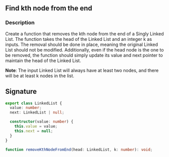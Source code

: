 ## Find kth node from the end

### Description

Create a function that removes the kth node from the end of a Singly Linked List. The function takes the head of the Linked List and an integer k as inputs. The removal should be done in place, meaning the original Linked List should not be modified. Additionally, even if the head node is the one to be removed, the function should simply update its value and next pointer to maintain the head of the Linked List.

**Note**: The input Linked List will always have at least two nodes, and there will be at least k nodes in the list.

## Signature

```typescript
export class LinkedList {
  value: number;
  next: LinkedList | null;

  constructor(value: number) {
    this.value = value;
    this.next = null;
  }
}

function removeKthNodeFromEnd(head: LinkedList, k: number): void;
```
